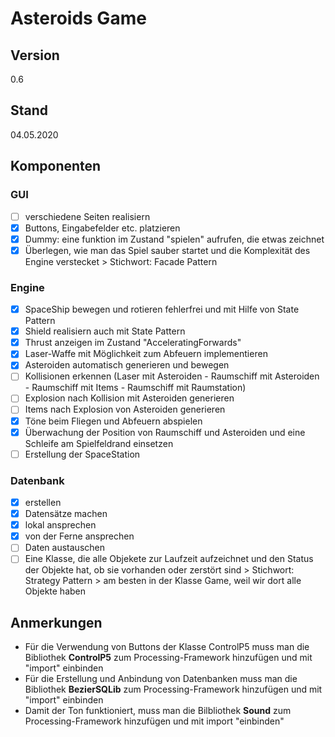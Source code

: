 # Asteroids Game

## Version
0.6

## Stand
04.05.2020

## Komponenten

### GUI
- [ ] verschiedene Seiten realisiern
- [x] Buttons, Eingabefelder etc. platzieren
- [x] Dummy: eine funktion im Zustand "spielen" aufrufen, die etwas zeichnet
- [x] Überlegen, wie man das Spiel sauber startet und die Komplexität des Engine verstecket > Stichwort: Facade Pattern

### Engine
- [x] SpaceShip bewegen und rotieren fehlerfrei und mit Hilfe von State Pattern
- [x] Shield realisiern auch mit State Pattern
- [x] Thrust anzeigen im Zustand "AcceleratingForwards"
- [x] Laser-Waffe mit Möglichkeit zum Abfeuern implementieren
- [x] Asteroiden automatisch generieren und bewegen
- [ ] Kollisionen erkennen (Laser mit Asteroiden - Raumschiff mit Asteroiden - Raumschiff mit Items - Raumschiff mit Raumstation)
- [ ] Explosion nach Kollision mit Asteroiden generieren
- [ ] Items nach Explosion von Asteroiden generieren
- [x] Töne beim Fliegen und Abfeuern abspielen
- [x] Überwachung der Position von Raumschiff und Asteroiden und eine Schleife am Spielfeldrand einsetzen
- [ ] Erstellung der SpaceStation

### Datenbank
- [x] erstellen
- [x] Datensätze machen
- [x] lokal ansprechen
- [x] von der Ferne ansprechen
- [ ] Daten austauschen
- [ ] Eine Klasse, die alle Objekete zur Laufzeit aufzeichnet und den Status der Objekte hat, ob sie vorhanden oder zerstört sind > Stichwort: Strategy Pattern > am besten in der Klasse Game, weil wir dort alle Objekte haben

## Anmerkungen
- Für die Verwendung von Buttons der Klasse ControlP5 muss man die Bibliothek **ControlP5** zum Processing-Framework hinzufügen und mit "import" einbinden
- Für die Erstellung und Anbindung von Datenbanken muss man die Bibliothek **BezierSQLib** zum Processing-Framework hinzufügen und mit "import" einbinden
- Damit der Ton funktioniert, muss man die Bilbliothek **Sound** zum Processing-Framework hinzufügen und mit import "einbinden"
